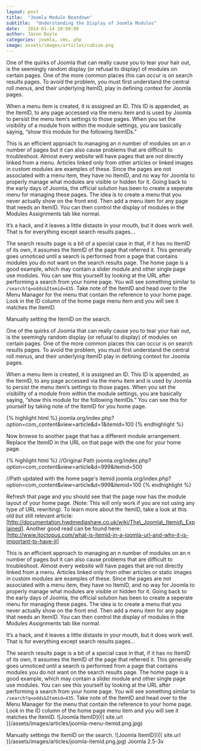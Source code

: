 ```yaml
---
layout: post
title:  "Joomla Module Beatdown"
subtitle:  "Understanding the Display of Joomla Modules"
date:   2014-01-14 20:00:00
author: Jason Doyle
categories: joomla, cms, php
image: assets/images/articles/cubism.png
---
```



One of the quirks of Joomla that can really cause you to tear your hair out, is the seemingly random display (or refusal to display) of modules on certain pages. One of the more common places this can occur is on search results pages. To avoid the problem, you must first understand the central roll menus, and their underlying ItemID, play in defining context for Joomla pages.

When a menu item is created, it is assigned an ID. This ID is appended, as the ItemID, to any page accessed via the menu item and is used by Joomla to persist the menu item’s settings to those pages. When you set the visibility of a module from within the module settings, you are basically saying, “show this module for the following ItemIDs.”

This is an efficient approach to managing an _n_ number of modules on an _n_ number of pages but it can also cause problems that are difficult to troubleshoot. Almost every website will have pages that are not directly linked from a menu. Articles linked only from other articles or linked images in custom modules are examples of these. Since the pages are not associated with a menu item, they have no ItemID, and no way for Joomla to properly manage what modules are visible or hidden for it. Going back to the early days of Joomla, the official solution has been to create a seperate menu for managing these pages. The idea is to create a menu that you never actually show on the front end. Then add a menu item for any page that needs an ItemID.  You can then control the display of modules in the Modules Assignments tab like normal.

It’s a hack, and it leaves a little distaste in your mouth, but it does work well. That is for everything except search results pages…

The search results page is a bit of a special case in that, if it has no ItemID of its own, it assumes the ItemID of the page that referred it. This generally goes unnoticed until a search is performed from a page that contains modules you do not want on the search results page. The home page is a good example, which may contain a slider module and other single page use modules. You can see this yourself by looking at the URL after performing a search from your home page. You will see something similar to `/search?q=odds&Itemid=435`. Take note of the ItemID and head over to the Menu Manager for the menu that contain the reference to your home page.  Look in the ID column of the home page menu item and you will see it matches the ItemID.


Manually setting the ItemID on the search.



One of the quirks of Joomla that can really cause you to tear your hair out, is the seemingly random display (or refusal to display) of modules on certain pages. One of the more common places this can occur is on search results pages. To avoid the problem, you must first understand the central roll menus, and their underlying ItemID play in defining context for Joomla pages.

When a menu item is created, it is assigned an ID. This ID is appended, as the ItemID, to any page accessed via the menu item and is used by Joomla to persist the menu item’s settings to those pages. When you set the visibility of a module from within the module settings, you are basically saying, “show this module for the following ItemIDs.” You can see this for yourself by taking note of the ItemID for you home page.

{% highlight html %}
  joomla.org/index.php?option=com_content&view=article&d=1&itemid=100
{% endhighlight %}

Now browse to another page that has a different module arrangement. Replace the ItemID in the URL on that page with the one for your home page.

{% highlight html %}
  //Original Path
  joomla.org/index.php?option=com_content&view=article&d=999&itemid=500

  //Path updated with the home page's itemid
  joomla.org/index.php?option=com_content&view=article&d=999&itemid=100
{% endhighlight %}

Refresh that page and you should see that the page now has the module layout of your home page. (Note: This will only work if you are not using any type of URL rewriting). To learn more about the ItemID, take a look at this old but still relevant article: [http://documentation.hwdmediashare.co.uk/wiki/The\_Joomla\_Itemid\_Explained]. Another good read can be found here: [http://www.itoctopus.com/what-is-itemid-in-a-joomla-url-and-why-it-is-important-to-have-it]

This is an efficient approach to managing an n number of modules on an n number of pages but it can also cause problems that are difficult to troubleshoot. Almost every website will have pages that are not directly linked from a menu. Articles linked only from other articles or static images in custom modules are examples of these. Since the pages are not associated with a menu item, they have no ItemID, and no way for Joomla to properly manage what modules are visible or hidden for it. Going back to the early days of Joomla, the official solution has been to create a seperate menu for managing these pages. The idea is to create a menu that you never actually show on the front end. Then add a menu item for any page that needs an ItemID.  You can then control the display of modules in the Modules Assignments tab like normal.

It’s a hack, and it leaves a little distaste in your mouth, but it does work well. That is for everything except search results pages…

The search results page is a bit of a special case in that, if it has no ItemID of its own, it assumes the ItemID of the page that referred it. This generally goes unnoticed until a search is performed from a page that contains modules you do not want on the search results page. The home page is a good example, which may contain a slider module and other single page use modules. You can see this yourself by looking at the URL after performing a search from your home page. You will see something similar to `/search?q=odds&Itemid=435`. Take note of the ItemID and head over to the Menu Manager for the menu that contain the reference to your home page.  Look in the ID column of the home page menu item and you will see it matches the ItemID.
![Joomla ItemID]({{ site.url }}/assets/images/articles/joomla-menu-itemid.png.jpg)

Manually settings the ItemID on the search.
![Joomla ItemID]({{ site.url }}/assets/images/articles/joomla-itemid.png.jpg)
Joomla 2.5-3x